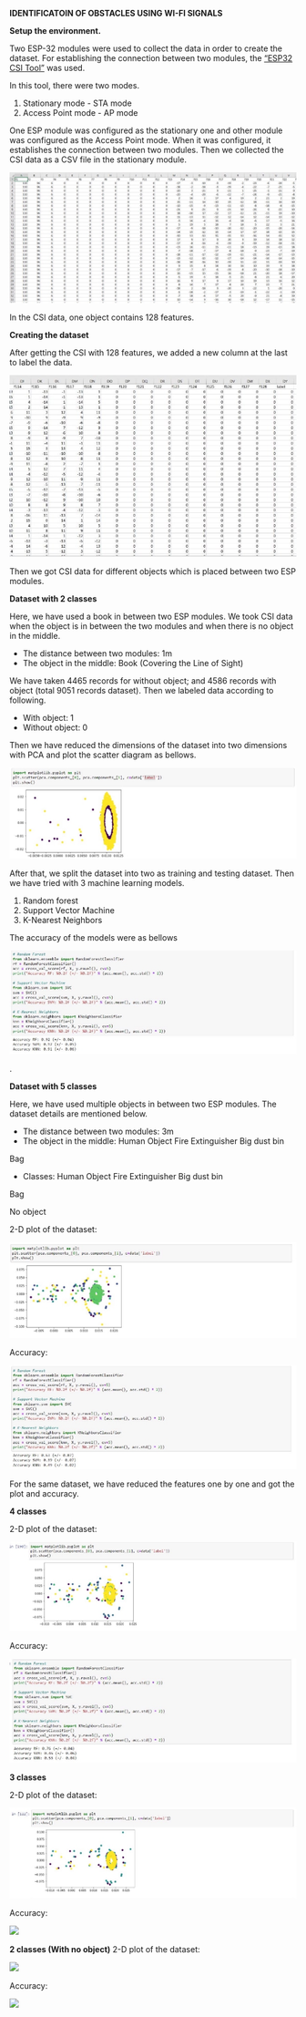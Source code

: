 ﻿**IDENTIFICATOIN OF OBSTACLES USING WI-FI SIGNALS** 

**Setup the environment.** 

Two ESP-32 modules were used to collect the data in order to create the dataset. For establishing the connection between two modules, the [“ESP32 CSI Tool”](https://github.com/StevenMHernandez/ESP32-CSI-Tool) was used. 

In this tool, there were two modes. 

1. Stationary mode - STA mode 
1. Access Point mode - AP mode 

One ESP module was configured as the stationary one and other module was configured as the Access Point mode. When it was configured, it establishes the connection between two modules. Then we collected the CSI data as a CSV file in the stationary module.  

![](media/image01.jpeg)

In the CSI data, one object contains 128 features. 

**Creating the dataset** 

After getting the CSI with 128 features, we added a new column at the last to label the data.  

![](media/image02.jpeg)

Then we got CSI data for different objects which is placed between two ESP modules. 

**Dataset with 2 classes** 

Here, we have used a book in between two ESP modules. We took CSI data when the object is in between the two modules and when there is no object in the middle.  

- The distance between two modules:   1m 
- The object in the middle:   Book (Covering the Line of Sight) 

We have taken 4465 records for without object; and 4586 records with object (total 9051 records dataset). Then we labeled data according to following. 

- With object: 1 
- Without object: 0  

Then we have reduced the dimensions of the dataset into two dimensions with PCA and plot the scatter diagram as bellows. 

![](media/image03.jpeg)

After that, we split the dataset into two as training and testing dataset. Then we have tried with 3 machine learning models. 

1. Random forest 
1. Support Vector Machine 
1. K-Nearest Neighbors 

The accuracy of the models were as bellows 

![](media/image04.jpeg)

. 

**Dataset with 5 classes** 

Here, we have used multiple objects in between two ESP modules. The dataset details are mentioned below.  

- The distance between two modules:   3m 
- The object in the middle:   Human Object Fire Extinguisher Big dust bin 

Bag 

- Classes:  Human Object Fire Extinguisher Big dust bin 

Bag 

No object 

2-D plot of the dataset: 

![](media/image05.jpeg)

Accuracy: 

![](media/image06.jpeg)


For the same dataset, we have reduced the features one by one and got the plot and accuracy. 

**4 classes** 

2-D plot of the dataset: 

![](media/image07.jpeg)

Accuracy: 

![](media/image08.jpeg)

**3 classes** 

2-D plot of the dataset: 

![](media/image09.jpeg)

Accuracy: 

![](media/image010.jpeg)

**2 classes (With no object)** 2-D plot of the dataset: 

![](media/image011.jpeg)

Accuracy: 

![](media/image012.jpeg)
